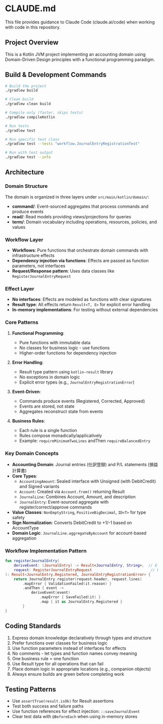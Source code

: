 # CLAUDE.md

This file provides guidance to Claude Code (claude.ai/code) when working with code in this repository.

## Project Overview
This is a Kotlin JVM project implementing an accounting domain using Domain-Driven Design principles with a functional programming paradigm.

## Build & Development Commands

```bash
# Build the project
./gradlew build

# Clean build  
./gradlew clean build

# Compile only (faster, skips tests)
./gradlew compileKotlin

# Run tests
./gradlew test

# Run specific test class
./gradlew test --tests "workflow.JournalEntryRegistrationTest"

# Run with test output
./gradlew test --info
```

## Architecture

### Domain Structure
The domain is organized in three layers under `src/main/kotlin/domain/`:

- **command/**: Event-sourced aggregates that process commands and produce events
- **read/**: Read models providing views/projections for queries  
- **term/**: Domain vocabulary including operations, resources, policies, and values

### Workflow Layer
- **Workflows**: Pure functions that orchestrate domain commands with infrastructure effects
- **Dependency injection via functions**: Effects are passed as function parameters, not interfaces
- **Request/Response pattern**: Uses data classes like `RegisterJournalEntryRequest`

### Effect Layer
- **No interfaces**: Effects are modeled as functions with clear signatures
- **Result type**: All effects return `Result<T, E>` for explicit error handling
- **In-memory implementations**: For testing without external dependencies

### Core Patterns

1. **Functional Programming**: 
   - Pure functions with immutable data
   - No classes for business logic - use functions
   - Higher-order functions for dependency injection
   
2. **Error Handling**: 
   - Result type pattern using `kotlin-result` library
   - No exceptions in domain logic
   - Explicit error types (e.g., `JournalEntryRegistrationError`)

3. **Event-Driven**: 
   - Commands produce events (Registered, Corrected, Approved)
   - Events are stored, not state
   - Aggregates reconstruct state from events

4. **Business Rules**: 
   - Each rule is a single function
   - Rules compose monadically/applicatively
   - Example: `requireMinimumTwoLines` andThen `requireBalancedEntry`

### Key Domain Concepts

- **Accounting Domain**: Journal entries (仕訳登録) and P/L statements (損益計算書)
- **Core Types**: 
  - `AccountingAmount`: Sealed interface with Unsigned (with DebitCredit) and Signed variants
  - `Account`: Created via `Account.from()` returning Result
  - `JournalLine`: Combines Account, Amount, and description
  - `JournalEntry`: Event-sourced aggregate with register/correct/approve commands
- **Value Classes**: `NonEmptyString`, `PositiveBigDecimal`, `ID<T>` for type safety
- **Sign Normalization**: Converts DebitCredit to +1/-1 based on AccountType
- **Domain Logic**: `JournalLine.aggregateByAccount` for account-based aggregation

### Workflow Implementation Pattern
```kotlin
fun registerJournalEntry(
    deriveEvent: (JournalEntry) -> Result<JournalEntry, String>,  // Effect returns what was written
    request: RegisterJournalEntryRequest                           // Request data
): Result<JournalEntry.Registered, JournalEntryRegistrationError> {
    return JournalEntry.register(request.header, request.lines)
        .mapError { ValidationFailed(it.reason) }
        .andThen { event ->
            deriveEvent(event)
                .mapError { SaveFailed(it) }
                .map { it as JournalEntry.Registered }
        }
}
```

## Coding Standards

1. Express domain knowledge declaratively through types and structure
2. Prefer functions over classes for business logic
3. Use function parameters instead of interfaces for effects
4. No comments - let types and function names convey meaning
5. One business rule = one function
6. Use Result type for all operations that can fail
7. Place domain logic in appropriate locations (e.g., companion objects)
8. Always ensure builds are green before completing work

## Testing Patterns

- Use `assertTrue(result.isOk)` for Result assertions
- Test both success and failure paths
- Use function references for effect injection: `::saveJournalEvent`
- Clear test data with `@BeforeEach` when using in-memory stores
